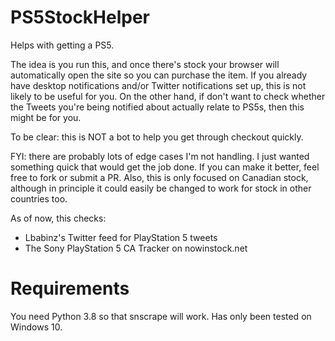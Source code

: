 # PS5StockHelper
Helps with getting a PS5.

The idea is you run this, and once there's stock your browser will automatically open the site so you can purchase the item. If you already have desktop notifications and/or Twitter notifications set up, this is not likely to be useful for you. On the other hand, if don't want to check whether the Tweets you're being notified about actually relate to PS5s, then this might be for you.

To be clear: this is NOT a bot to help you get through checkout quickly.

FYI: there are probably lots of edge cases I'm not handling. I just wanted something quick that would get the job done. If you can make it better, feel free to fork or submit a PR. Also, this is only focused on Canadian stock, although in principle it could easily be changed to work for stock in other countries too.

As of now, this checks:
- Lbabinz's Twitter feed for PlayStation 5 tweets
- The Sony PlayStation 5 CA Tracker on nowinstock.net

# Requirements
You need Python 3.8 so that snscrape will work.
Has only been tested on Windows 10.
